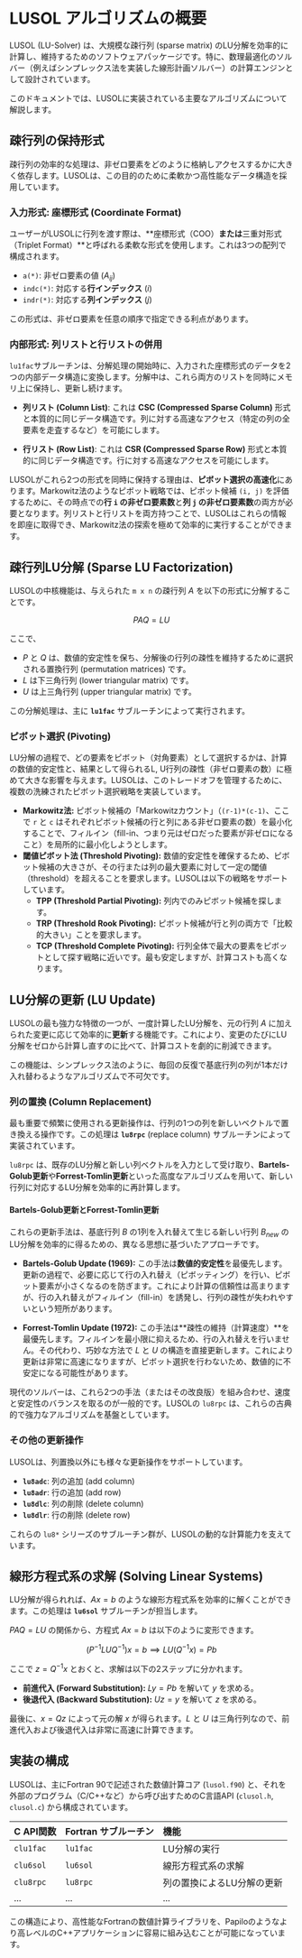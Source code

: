 # LUSOL アルゴリズムの概要

LUSOL (LU-Solver) は、大規模な疎行列 (sparse matrix) のLU分解を効率的に計算し、維持するためのソフトウェアパッケージです。特に、数理最適化のソルバー（例えばシンプレックス法を実装した線形計画ソルバー）の計算エンジンとして設計されています。

このドキュメントでは、LUSOLに実装されている主要なアルゴリズムについて解説します。

## 疎行列の保持形式

疎行列の効率的な処理は、非ゼロ要素をどのように格納しアクセスするかに大きく依存します。LUSOLは、この目的のために柔軟かつ高性能なデータ構造を採用しています。

### 入力形式: 座標形式 (Coordinate Format)

ユーザーがLUSOLに行列を渡す際は、**座標形式（COO）**または**三重対形式（Triplet Format）**と呼ばれる柔軟な形式を使用します。これは3つの配列で構成されます。

- `a(*)`: 非ゼロ要素の値 ($A_{ij}$)
- `indc(*)`: 対応する**行インデックス** ($i$)
- `indr(*)`: 対応する**列インデックス** ($j$)

この形式は、非ゼロ要素を任意の順序で指定できる利点があります。

### 内部形式: 列リストと行リストの併用

`lu1fac`サブルーチンは、分解処理の開始時に、入力された座標形式のデータを2つの内部データ構造に変換します。分解中は、これら両方のリストを同時にメモリ上に保持し、更新し続けます。

- **列リスト (Column List)**: これは **CSC (Compressed Sparse Column)** 形式と本質的に同じデータ構造です。列に対する高速なアクセス（特定の列の全要素を走査するなど）を可能にします。

- **行リスト (Row List)**: これは **CSR (Compressed Sparse Row)** 形式と本質的に同じデータ構造です。行に対する高速なアクセスを可能にします。

LUSOLがこれら2つの形式を同時に保持する理由は、**ピボット選択の高速化**にあります。Markowitz法のようなピボット戦略では、ピボット候補 `(i, j)` を評価するために、その時点での**行 `i` の非ゼロ要素数**と**列 `j` の非ゼロ要素数**の両方が必要となります。列リストと行リストを両方持つことで、LUSOLはこれらの情報を即座に取得でき、Markowitz法の探索を極めて効率的に実行することができます。

## 疎行列LU分解 (Sparse LU Factorization)

LUSOLの中核機能は、与えられた `m x n` の疎行列 $A$ を以下の形式に分解することです。

$$
P A Q = L U
$$

ここで、
- $P$ と $Q$ は、数値的安定性を保ち、分解後の行列の疎性を維持するために選択される置換行列 (permutation matrices) です。
- $L$ は下三角行列 (lower triangular matrix) です。
- $U$ は上三角行列 (upper triangular matrix) です。

この分解処理は、主に **`lu1fac`** サブルーチンによって実行されます。

### ピボット選択 (Pivoting)

LU分解の過程で、どの要素をピボット（対角要素）として選択するかは、計算の数値的安定性と、結果として得られるL, U行列の疎性（非ゼロ要素の数）に極めて大きな影響を与えます。LUSOLは、このトレードオフを管理するために、複数の洗練されたピボット選択戦略を実装しています。

- **Markowitz法:** ピボット候補の「Markowitzカウント」（`(r-1)*(c-1)`、ここで `r` と `c` はそれぞれピボット候補の行と列にある非ゼロ要素の数）を最小化することで、フィルイン（fill-in、つまり元はゼロだった要素が非ゼロになること）を局所的に最小化しようとします。
- **閾値ピボット法 (Threshold Pivoting):** 数値的安定性を確保するため、ピボット候補の大きさが、その行または列の最大要素に対して一定の閾値（threshold）を超えることを要求します。LUSOLは以下の戦略をサポートしています。
  - **TPP (Threshold Partial Pivoting):** 列内でのみピボット候補を探します。
  - **TRP (Threshold Rook Pivoting):** ピボット候補が行と列の両方で「比較的大きい」ことを要求します。
  - **TCP (Threshold Complete Pivoting):** 行列全体で最大の要素をピボットとして探す戦略に近いです。最も安定しますが、計算コストも高くなります。

## LU分解の更新 (LU Update)

LUSOLの最も強力な特徴の一つが、一度計算したLU分解を、元の行列 $A$ に加えられた変更に応じて効率的に**更新**する機能です。これにより、変更のたびにLU分解をゼロから計算し直すのに比べて、計算コストを劇的に削減できます。

この機能は、シンプレックス法のように、毎回の反復で基底行列の列が1本だけ入れ替わるようなアルゴリズムで不可欠です。

### 列の置換 (Column Replacement)

最も重要で頻繁に使用される更新操作は、行列の1つの列を新しいベクトルで置き換える操作です。この処理は **`lu8rpc`** (replace column) サブルーチンによって実装されています。

`lu8rpc` は、既存のLU分解と新しい列ベクトルを入力として受け取り、**Bartels-Golub更新**や**Forrest-Tomlin更新**といった高度なアルゴリズムを用いて、新しい行列に対応するLU分解を効率的に再計算します。

#### Bartels-Golub更新とForrest-Tomlin更新

これらの更新手法は、基底行列 $B$ の1列を入れ替えて生じる新しい行列 $B_{new}$ のLU分解を効率的に得るための、異なる思想に基づいたアプローチです。

- **Bartels-Golub Update (1969):** この手法は**数値的安定性**を最優先します。更新の過程で、必要に応じて行の入れ替え（ピボッティング）を行い、ピボット要素が小さくなるのを防ぎます。これにより計算の信頼性は高まりますが、行の入れ替えがフィルイン（fill-in）を誘発し、行列の疎性が失われやすいという短所があります。

- **Forrest-Tomlin Update (1972):** この手法は**疎性の維持（計算速度）**を最優先します。フィルインを最小限に抑えるため、行の入れ替えを行いません。その代わり、巧妙な方法で $L$ と $U$ の構造を直接更新します。これにより更新は非常に高速になりますが、ピボット選択を行わないため、数値的に不安定になる可能性があります。

現代のソルバーは、これら2つの手法（またはその改良版）を組み合わせ、速度と安定性のバランスを取るのが一般的です。LUSOLの `lu8rpc` は、これらの古典的で強力なアルゴリズムを基盤としています。

### その他の更新操作

LUSOLは、列置換以外にも様々な更新操作をサポートしています。

- **`lu8adc`**: 列の追加 (add column)
- **`lu8adr`**: 行の追加 (add row)
- **`lu8dlc`**: 列の削除 (delete column)
- **`lu8dlr`**: 行の削除 (delete row)

これらの `lu8*` シリーズのサブルーチン群が、LUSOLの動的な計算能力を支えています。

## 線形方程式系の求解 (Solving Linear Systems)

LU分解が得られれば、$Ax = b$ のような線形方程式系を効率的に解くことができます。この処理は **`lu6sol`** サブルーチンが担当します。

$PAQ=LU$ の関係から、方程式 $Ax=b$ は以下のように変形できます。

$$
(P^{-1}LUQ^{-1})x = b \implies LU(Q^{-1}x) = Pb
$$

ここで $z = Q^{-1}x$ とおくと、求解は以下の2ステップに分かれます。

- **前進代入 (Forward Substitution):** $Ly = Pb$ を解いて $y$ を求める。
- **後退代入 (Backward Substitution):** $Uz = y$ を解いて $z$ を求める。

最後に、$x = Qz$ によって元の解 $x$ が得られます。$L$ と $U$ は三角行列なので、前進代入および後退代入は非常に高速に計算できます。

## 実装の構成

LUSOLは、主にFortran 90で記述された数値計算コア (`lusol.f90`) と、それを外部のプログラム（C/C++など）から呼び出すためのC言語API (`clusol.h`, `clusol.c`) から構成されています。

| C API関数 | Fortran サブルーチン | 機能 |
| :--- | :--- | :--- |
| `clu1fac` | `lu1fac` | LU分解の実行 |
| `clu6sol` | `lu6sol` | 線形方程式系の求解 |
| `clu8rpc` | `lu8rpc` | 列の置換によるLU分解の更新 |
| ... | ... | ... |

この構造により、高性能なFortranの数値計算ライブラリを、Papiloのようなより高レベルのC++アプリケーションに容易に組み込むことが可能になっています。